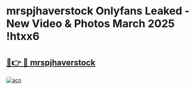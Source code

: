 # mrspjhaverstock Onlyfans Leaked - New Video & Photos March 2025 !htxx6

# <h2><a href="https://qdxne5.iuczelnia.edu.pl?title=mrspjhaverstock&ref=htxx6">🔗👉 🔴 mrspjhaverstock</a></h2>

[![acn](https://github.com/user-attachments/assets/0f9c940e-d8b0-45ae-aac7-cd30a18b3e1c)](https://qdxne5.iuczelnia.edu.pl?title=mrspjhaverstock&ref=htxx6)

